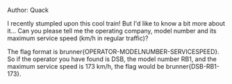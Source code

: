 Author: Quack

I recently stumpled upon this cool train! But I'd like to know a bit more about it... Can you please tell me the operating company, model number and its maximum service speed (km/h in regular traffic)?

The flag format is brunner{OPERATOR-MODELNUMBER-SERVICESPEED}.
So if the operator you have found is DSB, the model number RB1, and the maximum service speed is 173 km/h, the flag would be brunner{DSB-RB1-173}.
